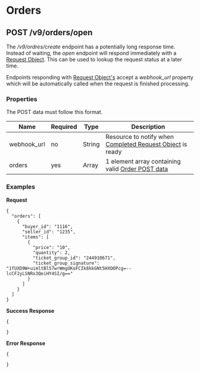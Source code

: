 # Orders

<!-- toc -->

## POST /v9/orders/open

The */v9/ordres/create* endpoint has a potentially long response time.
Instead of waiting, the *open* endpoint will respond immediately with a  [Request Object][RequestObject].
This can be used to lookup the request status at a later time.

Endpoints responding with [Request Object's][RequestObject] accept a *webhook_url* property which will be automatically called when the request is finished processing.

### Properties

The POST data must follow this format.

| Name        | Required | Type | Description                                                                |
|-------------|----------|------|----------------------------------------------------------------------------|
| webhook_url | no       | String | Resource to notify when [Completed Request Object][RequestObject] is ready |
| orders      | yes      | Array |1 element array containing valid [Order POST data][OrderEndpoint]          |

[RequestObject]: https://ticketevolution.gitbooks.io/api-documentation/content/Chapters/request_object.html
[OrderEndpoint]: https://ticketevolution.atlassian.net/wiki/pages/viewpage.action?pageId=9994275

### Examples

**Request**
```
{
  "orders": [
    {
      "buyer_id": "1116",
      "seller_id": "1235",
      "items": [
        {
          "price": "10",
          "quantity": 2,
          "ticket_group_id": "244910671",
          "ticket_group_signature": "1fUXD9W+uimltBl57wrWmgUKoFCIk8kkGNt5HXOOPcg=--lcCF2yLSNRx3QeiHY4SI/g=="
        }
      ]
    }
  ]
}
```

**Success Response**
```
{
  
}
```

**Error Response**
```
{
  
}
```